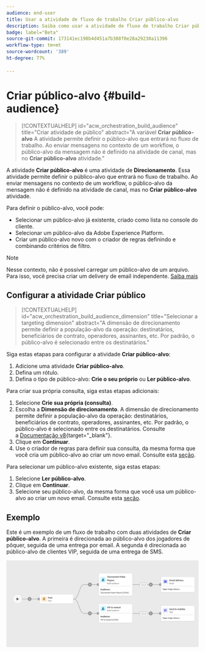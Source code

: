 ```yaml
---
audience: end-user
title: Usar a atividade de fluxo de trabalho Criar público-alvo
description: Saiba como usar a atividade de fluxo de trabalho Criar público-alvo
badge: label="Beta"
source-git-commit: 173141ec198b4d451a7b388f0e28a29230a11396
workflow-type: tm+mt
source-wordcount: '389'
ht-degree: 77%

---
```



# Criar público-alvo {#build-audience}

>[!CONTEXTUALHELP]
>id="acw_orchestration_build_audience"
>title="Criar atividade de público"
>abstract="A variável **Criar público-alvo** A atividade permite definir o público-alvo que entrará no fluxo de trabalho. Ao enviar mensagens no contexto de um workflow, o público-alvo da mensagem não é definido na atividade de canal, mas no **Criar público-alvo** atividade."


A atividade **Criar público-alvo** é uma atividade de **Direcionamento**. Essa atividade permite definir o público-alvo que entrará no fluxo de trabalho. Ao enviar mensagens no contexto de um workflow, o público-alvo da mensagem não é definido na atividade de canal, mas no **Criar público-alvo** atividade.

Para definir o público-alvo, você pode:

* Selecionar um público-alvo já existente, criado como lista no console do cliente.
* Selecionar um público-alvo da Adobe Experience Platform.
* Criar um público-alvo novo com o criador de regras definindo e combinando critérios de filtro.

>[!NOTE]
>
>Nesse contexto, não é possível carregar um público-alvo de um arquivo. Para isso, você precisa criar um delivery de email independente. [Saiba mais](../../audience/about-audiences.md)

<!--
The **Build audience** activity can be placed at the beginning of the workflow or after any other activity. Any activity can be placed after the **Build audience**.
-->

## Configurar a atividade Criar público

>[!CONTEXTUALHELP]
>id="acw_orchestration_build_audience_dimension"
>title="Selecionar a targeting dimension"
>abstract="A dimensão de direcionamento permite definir a população-alvo da operação: destinatários, beneficiários de contrato, operadores, assinantes, etc. Por padrão, o público-alvo é selecionado entre os destinatários."


Siga estas etapas para configurar a atividade **Criar público-alvo**:

1. Adicione uma atividade **Criar público-alvo**.
1. Defina um rótulo.
1. Defina o tipo de público-alvo: **Crie o seu próprio** ou **Ler público-alvo**.

Para criar sua própria consulta, siga estas etapas adicionais:

1. Selecione **Crie sua própria (consulta)**.
1. Escolha a **Dimensão de direcionamento**. A dimensão de direcionamento permite definir a população-alvo da operação: destinatários, beneficiários de contrato, operadores, assinantes, etc. Por padrão, o público-alvo é selecionado entre os destinatários. Consulte a [Documentação v8](https://experienceleague.adobe.com/docs/campaign/automation/workflows/introduction/wf-type/targeting-workflows.html#targeting-and-filtering-dimensions){target="_blank"}.
1. Clique em **Continuar**.
1. Use o criador de regras para definir sua consulta, da mesma forma que você cria um público-alvo ao criar um novo email. Consulte esta [seção](../../audience/segment-builder.md).

Para selecionar um público-alvo existente, siga estas etapas:

1. Selecione **Ler público-alvo**.
1. Clique em **Continuar**.
1. Selecione seu público-alvo, da mesma forma que você usa um público-alvo ao criar um novo email. Consulte esta [seção](../../audience/add-audience.md).

## Exemplo

Este é um exemplo de um fluxo de trabalho com duas atividades de **Criar público-alvo**. A primeira é direcionada ao público-alvo dos jogadores de pôquer, seguida de uma entrega por email. A segunda é direcionada ao público-alvo de clientes VIP, seguida de uma entrega de SMS.

![](../assets/workflow-audience-example.png)